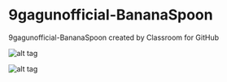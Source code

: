 # 9gagunofficial-BananaSpoon
9gagunofficial-BananaSpoon created by Classroom for GitHub


![alt tag](https://github.com/DeLaSalleUniversity-Manila/9gagunofficial-BananaSpoon/blob/master/device-2015-12-07-203304.png)

![alt tag](https://github.com/DeLaSalleUniversity-Manila/9gagunofficial-BananaSpoon/blob/master/device-2015-12-07-203319.png)
